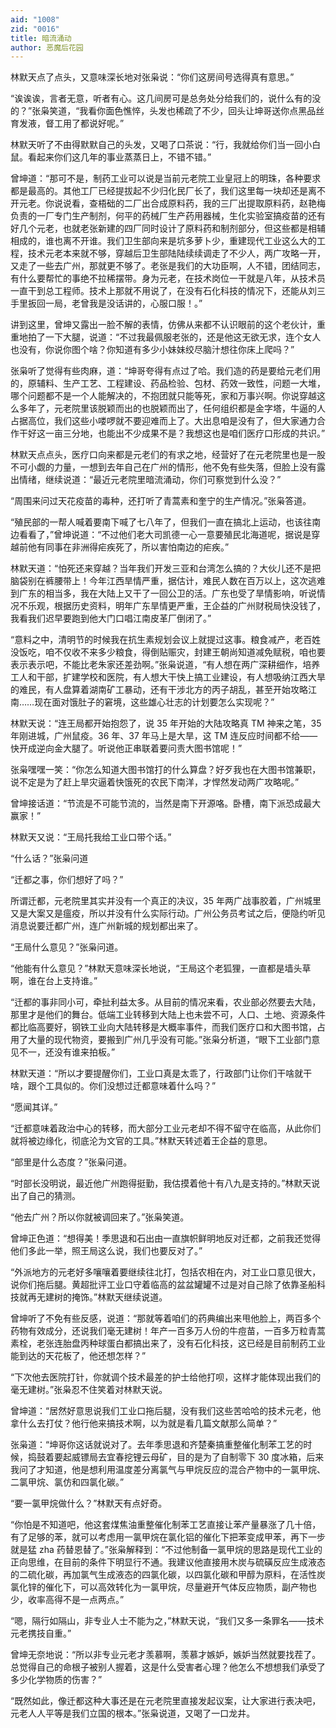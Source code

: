 ```yaml
---
aid: "1008"
zid: "0016"
title: 暗流涌动
author: 恶魔后花园
---
```


林默天点了点头，又意味深长地对张枭说：“你们这房间号选得真有意思。”

“诶诶诶，言者无意，听者有心。这几间房可是总务处分给我们的，说什么有的没的？”张枭笑道，“我看你面色憔悴，头发也稀疏了不少，回头让坤哥送你点黑品丝育发液，督工用了都说好呢。”

林默天听了不由得默默自己的头发，又喝了口茶说：“行，我就给你们当一回小白鼠。看起来你们这几年的事业蒸蒸日上，不错不错。”

曾坤道：“那可不是，制药工业可以说是当前元老院工业皇冠上的明珠，各种要求都是最高的。其他工厂已经提拔起不少归化民厂长了，我们这里每一块却还是离不开元老。你说说看，查梧础的二厂出合成原料药，我的三厂出提取原料药，赵艳梅负责的一厂专门生产制剂，何平的药械厂生产药用器械，生化实验室搞疫苗的还有好几个元老，也就老张新建的四厂同时设计了原料药和制剂部分，但这些都是相辅相成的，谁也离不开谁。我们卫生部向来是坑多萝卜少，重建现代工业这么大的工程，技术元老本来就不够，穿越后卫生部陆陆续续调走了不少人，两广攻略一开，又走了一些去广州，那就更不够了。老张是我们的大功臣啊，人不错，团结同志，有什么要帮忙的事绝不拉稀摆带。身为元老，在技术岗位一干就是八年，从技术员一直干到总工程师。技术上那就不用说了，在没有石化科技的情况下，还能从刘三手里扳回一局，老曾我是没话讲的，心服口服！。”

讲到这里，曾坤又露出一脸不解的表情，仿佛从来都不认识眼前的这个老伙计，重重地拍了一下大腿，说道：“不过我最佩服老张的，还是他这无欲无求，连个女人也没有，你说你图个啥？你知道有多少小妹妹绞尽脑汁想往你床上爬吗？”

张枭听了觉得有些肉麻，道：“坤哥夸得有点过了哈。我们造的药是要给元老们用的，原辅料、生产工艺、工程建设、药品检验、包材、药效一致性，问题一大堆，哪个问题都不是一个人能解决的，不抱团就只能等死，家和万事兴啊。你说穿越这么多年了，元老院里该脱颖而出的也脱颖而出了，任何组织都是金字塔，牛逼的人占据高位，我们这些小喽啰就不要迎难而上了。大出息咱是没有了，但大家通力合作干好这一亩三分地，也能出不少成果不是？我想这也是咱们医疗口形成的共识。”

林默天点点头，医疗口向来都是元老们的有求之地，经营好了在元老院里也是一股不可小觑的力量，一想到去年自己在广州的情形，他不免有些失落，但脸上没有露出情绪，继续说道：“最近元老院里暗流涌动，你们可察觉到什么没？”

“周围来问过天花疫苗的毒种，还打听了青蒿素和奎宁的生产情况。”张枭答道。

“殖民部的一帮人喊着要南下喊了七八年了，但我们一直在搞北上运动，也该往南边看看了，”曾坤说道：“不过他们老大司凯德一心一意要殖民北海道呢，据说是穿越前他有同事在非洲得疟疾死了，所以害怕南边的疟疾。”

林默天道：“怕死还来穿越？当年我们开发三亚和台湾怎么搞的？大伙儿还不是把脑袋别在裤腰带上！今年江西旱情严重，据估计，难民人数在百万以上，这次逃难到广东的相当多，我在大陆上又干了一回公卫的活。广东也受了旱情影响，听说情况不乐观，根据历史资料，明年广东旱情更严重，王企益的广州财税局快没钱了，我看我们迟早要跑到他大门口唱江南皮革厂倒闭了。”

“意料之中，清明节的时候我在抗生素规划会议上就提过这事。粮食减产，老百姓没饭吃，咱不仅收不来多少粮食，得倒贴赈灾，封建王朝尚知道减免赋税，咱也要表示表示吧，不能比老朱家还差劲啊。”张枭说道，“有人想在两广深耕细作，培养工人和干部，扩建学校和医院，有人想大干快上搞工业建设，有人想吸纳江西大旱的难民，有人盘算着湖南矿工暴动，还有干涉北方的丙子胡乱，甚至开始攻略江南……现在面对饿肚子的窘境，这些雄心壮志的计划要怎么实现呢？”

林默天说：“连王局都开始抱怨了，说 35 年开始的大陆攻略真 TM 神来之笔，35 年刚进城，广州鼠疫。36 年、37 年马上是大旱，这 TM 连反应时间都不给——快开成逆向金大腿了。听说他正串联着要问责大图书馆呢！”

张枭嘿嘿一笑：“你怎么知道大图书馆打的什么算盘？好歹我也在大图书馆兼职，说不定是为了赶上旱灾逼着快饿死的农民下南洋，才悍然发动两广攻略呢。”

曾坤接话道：“节流是不可能节流的，当然是南下开源咯。卧槽，南下派恐成最大赢家！”

林默天又说：“王局托我给工业口带个话。”

“什么话？”张枭问道

“迁都之事，你们想好了吗？”

所谓迁都，元老院里其实并没有一个真正的决议，35 年两广战事胶着，广州城里又是大案又是瘟疫，所以并没有什么实际行动。广州公务员考试之后，便隐约听见消息说要迁都广州，连广州新城的规划都出来了。

“王局什么意见？”张枭问道。

“他能有什么意见？”林默天意味深长地说，“王局这个老狐狸，一直都是墙头草啊，谁在台上支持谁。”

“迁都的事非同小可，牵扯利益太多。从目前的情况来看，农业部必然要去大陆，那里才是他们的舞台。低端工业转移到大陆上也未尝不可，人口、土地、资源条件都比临高要好，钢铁工业向大陆转移是大概率事件，而我们医疗口和大图书馆，占用了大量的现代物资，要搬到广州几乎没有可能。”张枭分析道，“眼下工业部门意见不一，还没有谁来拍板。”

林默天道：“所以才要提醒你们，工业口真是太乖了，行政部门让你们干啥就干啥，跟个工具似的。你们没想过迁都意味着什么吗？”

“愿闻其详。”

“迁都意味着政治中心的转移，而大部分工业元老却不得不留守在临高，从此你们就将被边缘化，彻底沦为文官的工具。”林默天转述着王企益的意思。

“部里是什么态度？”张枭问道。

“时部长没明说，最近他广州跑得挺勤，我估摸着他十有八九是支持的。”林默天说出了自己的猜测。

“他去广州？所以你就被调回来了。”张枭笑道。

曾坤正色道：“想得美！季思退和石出由一直旗帜鲜明地反对迁都，之前我还觉得他们多此一举，照王局这么说，我们也要反对了。”

“外派地方的元老好多嚷嚷着要继续往北打，包括农相在内，对工业口意见很大，说你们拖后腿。黄超批评工业口守着临高的盆盆罐罐不过是对自己除了依靠圣船科技就再无建树的掩饰。”林默天继续说道。

曾坤听了不免有些反感，说道：“那就等着咱们的药典编出来甩他脸上，两百多个药物有效成分，还说我们毫无建树！年产一百多万人份的牛痘苗，一百多万粒青蒿素栓，老张连胎盘丙种球蛋白都搞出来了，没有石化科技，这已经是目前制药工业能到达的天花板了，他还想怎样？”

“下次他去医院打针，你就调个技术最差的护士给他打呗，这样才能体现出我们的毫无建树。”张枭忍不住笑着对林默天说。

曾坤道：“居然好意思说我们工业口拖后腿，没有我们这些苦哈哈的技术元老，他拿什么去打仗？他行他来搞技术啊，以为就是看几篇文献那么简单？”

张枭道：“坤哥你这话就说对了。去年季思退和齐楚秦搞重整催化制苯工艺的时候，捣鼓着要起威镖局去宜春挖锂云母矿，目的是为了自制零下 30 度冰箱，后来我问了才知道，他是想利用温度差分离氯气与甲烷反应的混合产物中的一氯甲烷、二氯甲烷、氯仿和四氯化碳。”

“要一氯甲烷做什么？”林默天有点好奇。

“你怕是不知道吧，他这套煤焦油重整催化制苯工艺直接让苯产量暴涨了几十倍，有了足够的苯，就可以考虑用一氯甲烷在氯化铝的催化下把苯变成甲苯，再下一步就是猛 zha 药替恩替了。”张枭解释到：“不过他制备一氯甲烷的思路是现代工业的正向思维，在目前的条件下明显行不通。我建议他直接用木炭与硫磺反应生成液态的二硫化碳，再加氯气生成液态的四氯化碳，以四氯化碳和甲醇为原料，在活性炭氯化锌的催化下，可以高效转化为一氯甲烷，尽量避开气体反应物质，副产物也少，收率高得不是一点两点。”

“嗯，隔行如隔山，非专业人士不能为之，”林默天说，“我们又多一条罪名——技术元老携技自重。”

曾坤无奈地说：“所以非专业元老才羡慕啊，羡慕才嫉妒，嫉妒当然就要找茬了。总觉得自己的命根子被别人握着，这是什么受害者心理？他怎么不想想我们承受了多少化学物质的伤害？”

“既然如此，像迁都这种大事还是在元老院里直接发起议案，让大家进行表决吧，元老人人平等是我们立国的根本。”张枭说道，又喝了一口龙井。
